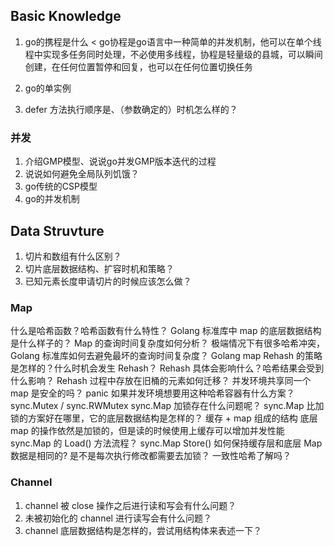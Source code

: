 ## Basic Knowledge
1. go的携程是什么
< go协程是go语言中一种简单的并发机制，他可以在单个线程中实现多任务同时处理，不必使用多线程，协程是轻量级的县城，可以瞬间创建，在任何位置暂停和回复，也可以在任何位置切换任务

7. go的单实例
8. defer 方法执行顺序是、（参数确定的）时机怎么样的？


### 并发
1. 介绍GMP模型、说说go并发GMP版本迭代的过程
2. 说说如何避免全局队列饥饿？
3. go传统的CSP模型
4. go的并发机制




## Data Struvture


1. 切片和数组有什么区别？
2. 切片底层数据结构、扩容时机和策略？
3. 已知元素长度申请切片的时候应该怎么做？





### Map
什么是哈希函数？哈希函数有什么特性？
Golang 标准库中 map 的底层数据结构是什么样子的？
Map 的查询时间复杂度如何分析？
极端情况下有很多哈希冲突，Golang 标准库如何去避免最坏的查询时间复杂度？
Golang map Rehash 的策略是怎样的？什么时机会发生 Rehash？
Rehash 具体会影响什么？哈希结果会受到什么影响？
Rehash 过程中存放在旧桶的元素如何迁移？
并发环境共享同一个 map 是安全的吗？
panic
如果并发环境想要用这种哈希容器有什么方案？
sync.Mutex / sync.RWMutex
sync.Map
加锁存在什么问题呢？
sync.Map 比加锁的方案好在哪里，它的底层数据结构是怎样的？
缓存 + map 组成的结构
底层 map 的操作依然是加锁的，但是读的时候使用上缓存可以增加并发性能
sync.Map 的 Load() 方法流程？
sync.Map Store() 如何保持缓存层和底层 Map 数据是相同的? 是不是每次执行修改都需要去加锁？
一致性哈希了解吗？


### Channel
1. channel 被 close 操作之后进行读和写会有什么问题？
2. 未被初始化的 channel 进行读写会有什么问题？
3. channel 底层数据结构是怎样的，尝试用结构体来表述一下？




